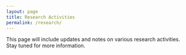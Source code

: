 ```yaml
---
layout: page
title: Research Activities
permalink: /research/
---
```


This page will include updates and notes on various research activities. Stay tuned for more information.
